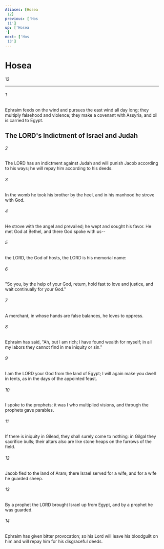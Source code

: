```yaml
---
Aliases: [Hosea 12]
previous: ['Hos 11']
up: ['Hosea']
next: ['Hos 13']
---
```

# Hosea 12

***
 

###### 1 
Ephraim feeds on the wind  and pursues the east wind all day long;  they multiply falsehood and violence;  they make a covenant with Assyria,  and oil is carried to Egypt.  ## The LORD's Indictment of Israel and Judah  

###### 2 
The LORD has an indictment against Judah  and will punish Jacob according to his ways;  he will repay him according to his deeds.   

###### 3 
In the womb he took his brother by the heel,  and in his manhood he strove with God.   

###### 4 
He strove with the angel and prevailed;  he wept and sought his favor.  He met God at Bethel,  and there God spoke with us--   

###### 5 
the LORD, the God of hosts,  the LORD is his memorial name:   

###### 6 
"So you, by the help of your God, return,  hold fast to love and justice,  and wait continually for your God."  

###### 7 
A merchant, in whose hands are false balances,  he loves to oppress.   

###### 8 
Ephraim has said, "Ah, but I am rich;  I have found wealth for myself;  in all my labors they cannot find in me iniquity or sin."   

###### 9 
I am the LORD your God  from the land of Egypt;  I will again make you dwell in tents,  as in the days of the appointed feast.  

###### 10 
I spoke to the prophets;  it was I who multiplied visions,  and through the prophets gave parables.   

###### 11 
If there is iniquity in Gilead,  they shall surely come to nothing:  in Gilgal they sacrifice bulls;  their altars also are like stone heaps  on the furrows of the field.   

###### 12 
Jacob fled to the land of Aram;  there Israel served for a wife,  and for a wife he guarded sheep.   

###### 13 
By a prophet the LORD brought Israel up from Egypt,  and by a prophet he was guarded.   

###### 14 
Ephraim has given bitter provocation;  so his Lord will leave his bloodguilt on him  and will repay him for his disgraceful deeds.
